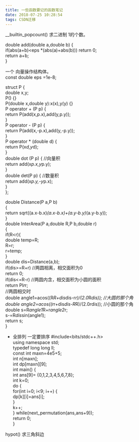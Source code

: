 ```yaml
---
title: 一些函数要记的函数笔记
date: 2018-07-25 10:28:54
tags: CSDN迁移
---
```

  __builtin_popcount() 求二进制 1的个数。

 

 double add(double a,double b) {  
 if(abs(a+b)<eps *(abs(a)+abs(b))) return 0;  
 return a+b;  
 }

 一个 向量操作结构体。  
 const double eps =1e-8;

 struct P {  
 double x,y;  
 P() {}  
 P(double x,double y):x(x),y(y) {}  
 P operator + (P p) {  
 return P(add(x,p.x),add(y,p.y));  
 }  
 P operator - (P p) {  
 return P(add(x,-p.x),add(y,-p.y));  
 }  
 P operator * (double d) {  
 return P(x*d,y*d);  
 }  
 double dot (P p) { //向量积  
 return add(x*p.x,y*p.y);  
 }  
 double det(P p) { //数量积  
 return add(x*p.y,-y*p.x);  
 }  
 };

 double Distance(P a,P b)  
 {  
 return sqrt((a.x-b.x)*(a.x-b.x)+(a.y-b.y)*(a.y-b.y));  
 }  
 double InterArea(P a,double R,P b,double r)  
 {  
 if(R<r){  
 double temp=R;  
 R=r;  
 r=temp;  
 }  
 double dis=Distance(a,b);  
 if(dis>=R+r) //两圆相离，相交面积为0  
 return 0;  
 if(dis<=R-r) //两圆内含，相交面积为小圆的面积  
 return PI*r*r;  
 //两圆相交时  
 double angle1=acos((R*R+dis*dis-r*r)/(2.0*R*dis)); //大圆的那个角  
 double angle2=acos((r*r+dis*dis-R*R)/(2.0*r*dis)); //小圆的那个角  
 double s=R*angle1*R+r*angle2*r;  
 s-=R*dis*sin(angle1);  
 return s;  
 }

 
  * 全排列 一定要排序 #include<bits/stdc++.h>  
 using namespace std;  
 typedef long long ll;  
 const int maxn=4e5+5;  
 int n[maxn];  
 int dp[maxn][9];  
 int main() {  
 int ans[9]= {0,1,2,3,4,5,6,7,8};  
 int k=0;  
 do {  
 for(int i=0; i<9; i++) {  
 dp[k][i]=ans[i];  
 }  
 k++;  
 } while(next_permutation(ans,ans+9));  
 return 0;  
 }  
 

 hypot() 求三角斜边

   
 